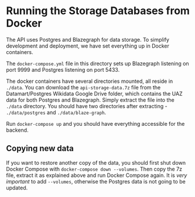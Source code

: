 # Running the Storage Databases from Docker
The API uses Postgres and Blazegraph for data storage. To simplify development and deployment, we have set everything up in Docker containers.

The `docker-compose.yml` file in this directory sets up Blazegraph listening on port 9999 and Postgres listening on port 5433.

The docker containers have several directories mounted, all reside in `./data`. You can download the `api-storage-data.7z` file from the Datamart/Postgres Wikidata Google Drive folder, which contains the UAZ data for both Postgres and Blazegraph. Simply extract the file into the `./data` directory. You should have two directories after extracting - `./data/postgres` and `./data/blaze-graph`.

Run `docker-compose up` and you should have everything accessible for the backend.

## Copying new data
If you want to restore another copy of the data, you should first shut down Docker Compose with `docker-compose down --volumes`. Then copy the 7z file, extract it as explained above and run Docker Compose again. It is *very important* to add `--volumes`, otherwise the Postgres data is not going to be updated.




